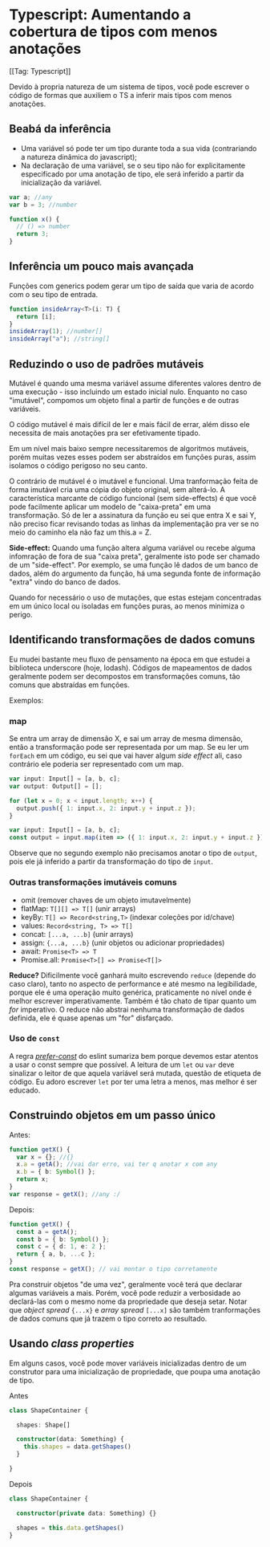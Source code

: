 # Typescript: Aumentando a cobertura de tipos com menos anotações

[[Tag: Typescript]]

Devido à propria natureza de um sistema de tipos, você pode escrever o código de formas que auxiliem o TS a inferir mais tipos com menos anotações.

## Beabá da inferência

- Uma variável só pode ter um tipo durante toda a sua vida (contrariando a natureza dinâmica do javascript);
- Na declaração de uma variável, se o seu tipo não for explicitamente especificado por uma anotação de tipo, ele será inferido a partir da inicialização da variável.

```ts
var a; //any
var b = 3; //number

function x() {
  // () => number
  return 3;
}
```

## Inferência um pouco mais avançada

Funções com generics podem gerar um tipo de saída que varia de acordo com
o seu tipo de entrada.

```ts
function insideArray<T>(i: T) {
  return [i];
}
insideArray(1); //number[]
insideArray("a"); //string[]
```

## Reduzindo o uso de padrões mutáveis

Mutável é quando uma mesma variável assume diferentes valores dentro de uma execução - isso incluindo um estado inicial nulo. Enquanto no caso "imutável", compomos um objeto final a partir de funções e de outras variáveis.

O código mutável é mais difícil de ler e mais fácil de errar, além disso ele necessita de mais anotações pra ser efetivamente tipado.

Em um nível mais baixo sempre necessitaremos de algoritmos mutáveis, porém muitas vezes esses podem ser abstraídos em funções puras, assim isolamos o código perigoso no seu canto.

O contrário de mutável é o imutável e funcional. Uma tranformação feita de forma imutável cria uma cópia do objeto original, sem alterá-lo. A característica marcante de código funcional (sem side-effects) é que você pode facilmente aplicar um modelo de "caixa-preta" em uma transformação. Só de ler a assinatura da função eu sei que entra X e sai Y, não preciso ficar revisando todas as linhas da implementação pra ver se no meio do caminho ela não faz um this.a = Z.

**Side-effect:** Quando uma função altera alguma variável ou recebe alguma infomração de fora de sua "caixa preta", geralmente isto pode ser chamado de um "side-effect". Por exemplo, se uma função lê dados de um banco de dados, além do argumento da função, há uma segunda fonte de informação "extra" vindo do banco de dados.

Quando for necessário o uso de mutações, que estas estejam concentradas em um único local ou isoladas em funções puras, ao menos minimiza o perigo.

## Identificando transformações de dados comuns

Eu mudei bastante meu fluxo de pensamento na época em que estudei a biblioteca underscore (hoje, lodash). Códigos de mapeamentos de dados geralmente podem ser decompostos em transformações comuns, tão comuns que abstraídas em funções.

Exemplos:

### map

Se entra um array de dimensão X, e sai um array de mesma dimensão, então a transformação pode ser representada por um map. Se eu ler um `forEach` em um código, eu sei que vai haver algum _side effect_ ali, caso contrário ele poderia ser representado com um map.

```ts
var input: Input[] = [a, b, c];
var output: Output[] = [];

for (let x = 0; x < input.length; x++) {
  output.push({ 1: input.x, 2: input.y + input.z });
}
```

```ts
var input: Input[] = [a, b, c];
const output = input.map(item => ({ 1: input.x, 2: input.y + input.z }));
```

Observe que no segundo exemplo não precisamos anotar o tipo de `output`, pois ele já inferido a partir da transformação do tipo de `input`.

### Outras transformações imutáveis comuns

- omit (remover chaves de um objeto imutavelmente)
- flatMap: `T[][] => T[]` (unir arrays)
- keyBy: `T[] => Record<string,T>` (indexar coleções por id/chave)
- values: `Record<string, T> => T[]`
- concat: `[...a, ...b]` (unir arrays)
- assign: `{...a, ...b}` (unir objetos ou adicionar propriedades)
- await: `Promise<T> => T`
- Promise.all: `Promise<T>[] => Promise<T[]>`

**Reduce?** Dificilmente você ganhará muito escrevendo `reduce` (depende do caso claro), tanto no aspecto de performance e até mesmo na legibilidade, porque ele é uma operação muito genérica, praticamente no nível onde é melhor escrever imperativamente. Também é tão chato de tipar quanto um _for_ imperativo. O reduce não abstrai nenhuma transformação de dados definida, ele é quase apenas um "for" disfarçado.

### Uso de `const`

A regra [_prefer-const_](https://eslint.org/docs/rules/prefer-const) do eslint sumariza bem porque devemos estar atentos a usar o const sempre que possível. A leitura de um `let` ou `var` deve sinalizar o leitor de que aquela variável será mutada, questão de etiqueta de código. Eu adoro escrever `let` por ter uma letra a menos, mas melhor é ser educado.

## Construindo objetos em um passo único

Antes:

```ts
function getX() {
  var x = {}; //{}
  x.a = getA(); //vai dar erro, vai ter q anotar x com any
  x.b = { b: Symbol() };
  return x;
}
var response = getX(); //any :/
```

Depois:

```ts
function getX() {
  const a = getA();
  const b = { b: Symbol() };
  const c = { d: 1, e: 2 };
  return { a, b, ...c };
}
const response = getX(); // vai montar o tipo corretamente
```

Pra construir objetos "de uma vez", geralmente você terá que declarar algumas variáveis a mais. Porém, você pode reduzir a verbosidade ao declará-las com o mesmo nome da propriedade que deseja setar. Notar que _object spread_ `{...x}` e _array spread_ `[...x]` são também tranformações de dados comuns que já trazem o tipo correto ao resultado.

## Usando _class properties_

Em alguns casos, você pode mover variáveis inicializadas dentro de um construtor para uma inicialização
de propriedade, que poupa uma anotação de tipo.

Antes

```ts
class ShapeContainer {

  shapes: Shape[]

  constructor(data: Something) {
    this.shapes = data.getShapes()
  }

}
```

Depois

```ts
class ShapeContainer {

  constructor(private data: Something) {}

  shapes = this.data.getShapes()
}
```